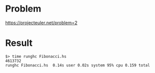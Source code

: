 # Problem
https://projecteuler.net/problem=2

# Result
```
$> time runghc Fibonacci.hs 
4613732
runghc Fibonacci.hs  0.14s user 0.02s system 95% cpu 0.159 total
```
